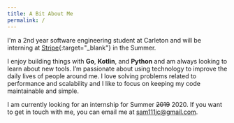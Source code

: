 ```yaml
---
title: A Bit About Me
permalink: /
---
```


I'm a 2nd year software engineering student at Carleton and will be interning at [Stripe](http://stripe.com){:target="_blank"} in the Summer.

I enjoy building things with **Go**, **Kotlin**, and **Python** and am always looking to learn about new tools. I’m passionate about using technology to improve the daily lives of people around me. I love solving problems related to performance and scalability and I like to focus on keeping my code maintainable and simple.

I am currently looking for an internship for Summer ~~2019~~ 2020. If you want to get in touch with me, you can email me at [sam111jc@gmail.com](mailto:sam111jc@gmail.com).

